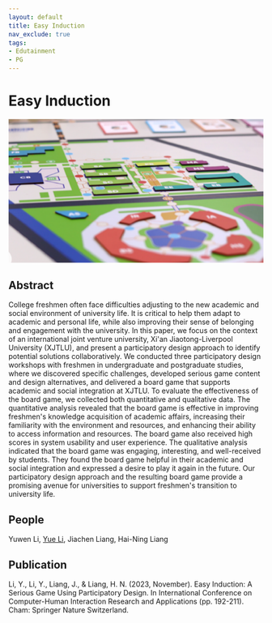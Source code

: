 ```yaml
---
layout: default
title: Easy Induction
nav_exclude: true
tags:
- Edutainment
- PG
---
```


# Easy Induction
![Easy Induction](project_pictures/EasyInduction.png)

## Abstract
College freshmen often face difficulties adjusting to the new academic and social environment of university life. It is critical to help them adapt to academic and personal life, while also improving their sense of belonging and engagement with the university. In this paper, we focus on the context of an international joint venture university, Xi'an Jiaotong-Liverpool University (XJTLU), and present a participatory design approach to identify potential solutions collaboratively. We conducted three participatory design workshops with freshmen in undergraduate and postgraduate studies, where we discovered specific challenges, developed serious game content and design alternatives, and delivered a board game that supports academic and social integration at XJTLU. To evaluate the effectiveness of the board game, we collected both quantitative and qualitative data. The quantitative analysis revealed that the board game is effective in improving freshmen's knowledge acquisition of academic affairs, increasing their familiarity with the environment and resources, and enhancing their ability to access information and resources. The board game also received high scores in system usability and user experience. The qualitative analysis indicated that the board game was engaging, interesting, and well-received by students. They found the board game helpful in their academic and social integration and expressed a desire to play it again in the future. Our participatory design approach and the resulting board game provide a promising avenue for universities to support freshmen's transition to university life.

## People
Yuwen Li, [Yue Li], Jiachen Liang, Hai-Ning Liang

## Publication
Li, Y., Li, Y., Liang, J., & Liang, H. N. (2023, November). Easy Induction: A Serious Game Using Participatory Design. In International Conference on Computer-Human Interaction Research and Applications (pp. 192-211). Cham: Springer Nature Switzerland.

[Yue Li]: https://imyueli.github.io/
